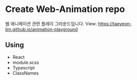 # Create Web-Animation repo

웹 애니메이션 관련 플레이 그라운드입니다.
View: https://taeyeon-lim.github.io/animation-playground

## Using

- React
- module.scss
- Typescript
- ClassNames
